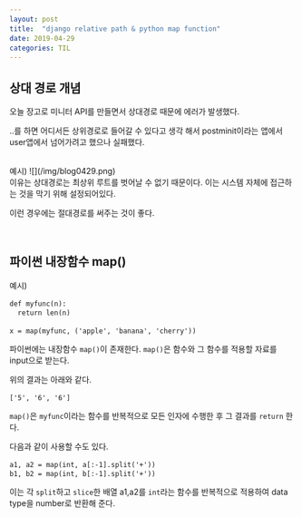 ```yaml
---
layout: post
title:  "django relative path & python map function"
date: 2019-04-29
categories: TIL
---
```


## 상대 경로 개념

오늘 장고로 미니터 API를 만들면서 상대경로 때문에 에러가 발생했다.  
  
..를 하면 어디서든 상위경로로 들어갈 수 있다고 생각 해서 postminit이라는 앱에서 user앱에서 넘어가려고 했으나 실패했다.  

<br/>
예시)  
![](/img/blog0429.png)  

<br/>
이유는 상대경로는 최상위 루트를 벗어날 수 없기 때문이다. 이는 시스템 자체에 접근하는 것을 막기 위해 설정되어있다.  

이런 경우에는 절대경로를 써주는 것이 좋다.  

<br/>

## 파이썬 내장함수 map()  

예시)  

```
def myfunc(n):
  return len(n)

x = map(myfunc, ('apple', 'banana', 'cherry'))
```

파이썬에는 내장함수 `map()`이 존재한다. `map()`은  함수와 그 함수를 적용할 자료를 input으로 받는다.  

위의 결과는 아래와 같다.  
```
['5', '6', '6']
```

`map()`은 `myfunc`이라는 함수를 반복적으로 모든 인자에 수행한 후 그 결과를 `return` 한다.  

다음과 같이 사용할 수도 있다.  

```
a1, a2 = map(int, a[:-1].split('+'))
b1, b2 = map(int, b[:-1].split('+'))
```

이는 각 `split`하고 `slice`한 배열 a1,a2를 `int`라는 함수를 반복적으로 적용하여 data type을 number로 반환해 준다.
